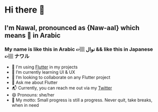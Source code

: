 # Hi there 👋
## I'm Nawal, pronounced as {Naw-aal} which means 🎁 in Arabic
### My name is like this in Arabic 👉🏼 نوال && like this in Japanese 👉🏼 ナワル 

- 🌳 I'm using [Flutter](http://flutter.dev/) in my projects
- 🌱 I’m currently learning UI & UX
- 👯 I’m looking to collaborate on any Flutter project
- 💬 Ask me about Flutter
- 📬 Currently, you can reach me out via my [Twitter](https://twitter.com/__nawalhmw)
- 😄 Pronouns: she/her 
- 🦄 My motto: Small progress is still a progress. Never quit, take breaks, when in need
